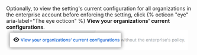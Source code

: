 Optionally, to view the setting's current configuration for all organizations in the enterprise account before enforcing the setting, click {% octicon "eye" aria-label="The eye octicon" %} **View your organizations' current configurations**. ![Link to view the current policy configuration for organizations in the business](/assets/images/help/business-accounts/view-current-policy-implementation-link.png)
